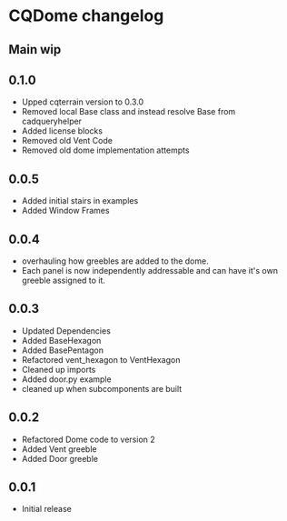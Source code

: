 # CQDome changelog

## Main wip

## 0.1.0
* Upped cqterrain version to 0.3.0
* Removed local Base class and instead resolve Base from cadqueryhelper
* Added license blocks
* Removed old Vent Code
* Removed old dome implementation attempts

## 0.0.5
* Added initial stairs in examples
* Added Window Frames

## 0.0.4
* overhauling how greebles are added to the dome.
* Each panel is now independently addressable and can have it's own greeble assigned to it.

## 0.0.3 
* Updated Dependencies
* Added BaseHexagon
* Added BasePentagon
* Refactored vent_hexagon to VentHexagon
* Cleaned up imports
* Added door.py example
* cleaned up when subcomponents are built

## 0.0.2
* Refactored Dome code to version 2
* Added Vent greeble
* Added Door greeble


## 0.0.1
* Initial release

